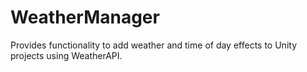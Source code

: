 # WeatherManager
Provides functionality to add weather and time of day effects to Unity projects using WeatherAPI.
